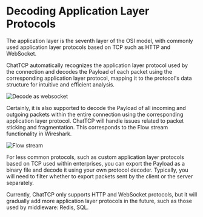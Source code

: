 # Decoding Application Layer Protocols

The application layer is the seventh layer of the OSI model, with commonly used application layer protocols based on TCP such as HTTP and WebSocket.

ChatTCP automatically recognizes the application layer protocol used by the connection and decodes the Payload of each packet using the corresponding application layer protocol, mapping it to the protocol's data structure for intuitive and efficient analysis.

![Decode as websocket](/images/decode-application-layer-protocols/chat-payload-websocket.webp)

Certainly, it is also supported to decode the Payload of all incoming and outgoing packets within the entire connection using the corresponding application layer protocol. ChatTCP will handle issues related to packet sticking and fragmentation. This corresponds to the Flow stream functionality in Wireshark.

![Flow stream](/images/decode-application-layer-protocols/flow-stream-decode-app-layer-protocol.webp)

For less common protocols, such as custom application layer protocols based on TCP used within enterprises, you can export the Payload as a binary file and decode it using your own protocol decoder. Typically, you will need to filter whether to export packets sent by the client or the server separately.

Currently, ChatTCP only supports HTTP and WebSocket protocols, but it will gradually add more application layer protocols in the future, such as those used by middleware: Redis, SQL.
